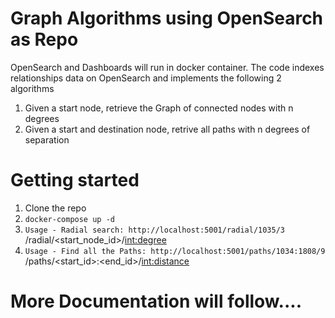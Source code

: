 # Graph Algorithms using OpenSearch as Repo

OpenSearch and Dashboards will run in docker container.
The code indexes relationships data on OpenSearch and implements the following 2 algorithms

1. Given a start node, retrieve the Graph of connected nodes with n degrees 
2. Given a start and destination node, retrive all paths with n degrees of separation

# Getting started

1. Clone the repo
2. `docker-compose up -d`
3. `Usage - Radial search: http://localhost:5001/radial/1035/3`      
        /radial/<start_node_id>/<int:degree>
4. `Usage - Find all the Paths: http://localhost:5001/paths/1034:1808/9`  
        /paths/<start_id>:<end_id>/<int:distance>

# More Documentation will follow....
